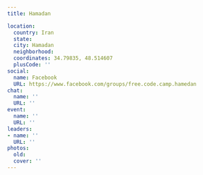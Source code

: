 ```yaml
---
title: Hamadan

location:
  country: Iran
  state: 
  city: Hamadan
  neighborhood: 
  coordinates: 34.79835, 48.514607
  plusCode: ''
social:
  name: Facebook
  URL: https://www.facebook.com/groups/free.code.camp.hamedan
chat:
  name: ''
  URL: ''
event:
  name: ''
  URL: ''
leaders:
- name: ''
  URL: ''
photos:
  old: 
  cover: ''
---
```

